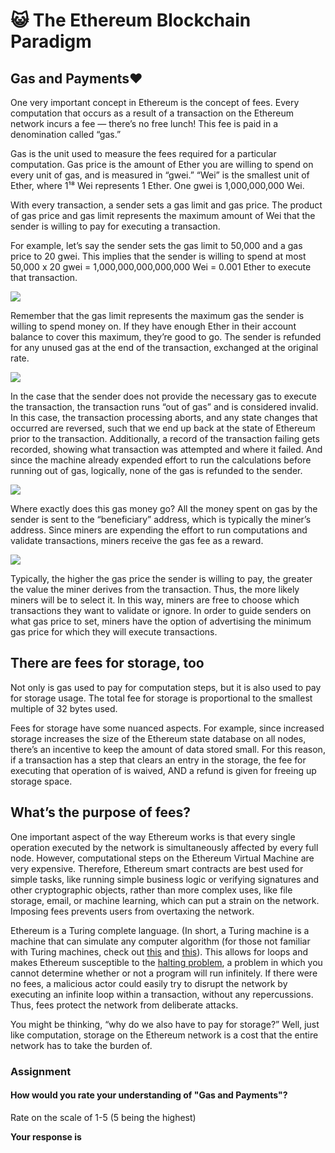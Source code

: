 ﻿# 😺 The Ethereum Blockchain Paradigm

## **Gas and Payments♥️**

One very important concept in Ethereum is the concept of fees. Every computation that occurs as a result of a transaction on the Ethereum network incurs a fee — there’s no free lunch! This fee is paid in a denomination called “gas.”

Gas is the unit used to measure the fees required for a particular computation. Gas price is the amount of Ether you are willing to spend on every unit of gas, and is measured in “gwei.” “Wei” is the smallest unit of Ether, where 1¹⁸ Wei represents 1 Ether. One gwei is 1,000,000,000 Wei.

With every transaction, a sender sets a gas limit and gas price. The product of gas price and gas limit represents the maximum amount of Wei that the sender is willing to pay for executing a transaction.

For example, let’s say the sender sets the gas limit to 50,000 and a gas price to 20 gwei. This implies that the sender is willing to spend at most 50,000 x 20 gwei = 1,000,000,000,000,000 Wei = 0.001 Ether to execute that transaction.

![](https://lh3.googleusercontent.com/tbeLtDGpEnp7F5J8IjUucQrx0Mb6Zi1nm444Q7cf50CMV9QcjqIBf6Yr-Yfu8ErCI6x6Mr7UW0ubQQ-9lPTnI6fXs5Jt2vrzxHwDOpSYSCEZ0EFzGrexX9GUyvS2J6orCGqADGtG)

Remember that the gas limit represents the maximum gas the sender is willing to spend money on. If they have enough Ether in their account balance to cover this maximum, they’re good to go. The sender is refunded for any unused gas at the end of the transaction, exchanged at the original rate.

![](https://lh5.googleusercontent.com/RjG3ZYiGKJttdYjcYl78cU2UPs0Zo2Udq6eisN1JTEachk0UXuMsgb5sCU59se7B0tNEo3ybUY3xqKsW5ZRsi0tt2ov5yQq8c50M16tBkE2AEpN3lX6luxR6bu1h5P2JKhF6VK08)

In the case that the sender does not provide the necessary gas to execute the transaction, the transaction runs “out of gas” and is considered invalid. In this case, the transaction processing aborts, and any state changes that occurred are reversed, such that we end up back at the state of Ethereum prior to the transaction. Additionally, a record of the transaction failing gets recorded, showing what transaction was attempted and where it failed. And since the machine already expended effort to run the calculations before running out of gas, logically, none of the gas is refunded to the sender.

**![](https://lh3.googleusercontent.com/R-PwCelG3MEMOlJBxPIMP8CDRVjXytb7jFQPpqWY89k_wn4CccWjnGY8V5KvdnjiP5SdKEMTZcqMBw0YY-rUX8gJggVGN9pp5_zJkpgBbUREJMsaTb22ib2tsC5teCCWF7P9Tx5q)**

Where exactly does this gas money go? All the money spent on gas by the sender is sent to the “beneficiary” address, which is typically the miner’s address. Since miners are expending the effort to run computations and validate transactions, miners receive the gas fee as a reward.

![](https://lh3.googleusercontent.com/dTHI3kP2he7J7WQUzJ9b1v352m0wBPS6n2YXyf-ODc1FfVX0DvoOZOe87Ksn9J6fr8dD6BVJT820gfGhEyAp7tNKn71R25WYp9gtjtkL77sKMvrdHXCqgYC3It55cAHjnls14qA2)

Typically, the higher the gas price the sender is willing to pay, the greater the value the miner derives from the transaction. Thus, the more likely miners will be to select it. In this way, miners are free to choose which transactions they want to validate or ignore. In order to guide senders on what gas price to set, miners have the option of advertising the minimum gas price for which they will execute transactions.

## There are fees for storage, too

Not only is gas used to pay for computation steps, but it is also used to pay for storage usage. The total fee for storage is proportional to the smallest multiple of 32 bytes used.

Fees for storage have some nuanced aspects. For example, since increased storage increases the size of the Ethereum state database on all nodes, there’s an incentive to keep the amount of data stored small. For this reason, if a transaction has a step that clears an entry in the storage, the fee for executing that operation of is waived, AND a refund is given for freeing up storage space.

## What’s the purpose of fees?

One important aspect of the way Ethereum works is that every single operation executed by the network is simultaneously affected by every full node. However, computational steps on the Ethereum Virtual Machine are very expensive. Therefore, Ethereum smart contracts are best used for simple tasks, like running simple business logic or verifying signatures and other cryptographic objects, rather than more complex uses, like file storage, email, or machine learning, which can put a strain on the network. Imposing fees prevents users from overtaxing the network.

Ethereum is a Turing complete language. (In short, a Turing machine is a machine that can simulate any computer algorithm (for those not familiar with Turing machines, check out [this](https://en.wikipedia.org/wiki/Turing_machine)  and [this](http://mathworld.wolfram.com/TuringMachine.html)). This allows for loops and makes Ethereum susceptible to the [halting problem](https://en.wikipedia.org/wiki/Halting_problem), a problem in which you cannot determine whether or not a program will run infinitely. If there were no fees, a malicious actor could easily try to disrupt the network by executing an infinite loop within a transaction, without any repercussions. Thus, fees protect the network from deliberate attacks.

You might be thinking, “why do we also have to pay for storage?” Well, just like computation, storage on the Ethereum network is a cost that the entire network has to take the burden of.

### Assignment

#### How would you rate your understanding of "Gas and Payments"?

Rate on the scale of 1-5 (5 being the highest)

**Your response is**

